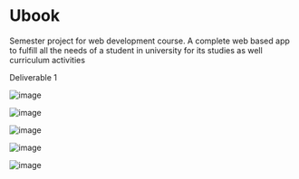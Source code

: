 # Ubook
Semester project for web development course. A complete web based app to  fulfill all the needs of a student in university for its studies as well curriculum activities

Deliverable 1


![image](https://github.com/Shaheer66/Ubook/assets/96955841/a9a6f4b5-a97d-48d0-9bd1-b1e67163ded0)

![image](https://github.com/Shaheer66/Ubook/assets/96955841/f88d7067-8a0b-42d4-9b84-a3dea3f4670f)

![image](https://github.com/Shaheer66/Ubook/assets/96955841/01b2fcb8-8cfe-432e-bd1f-b5420a5e16b0)

![image](https://github.com/Shaheer66/Ubook/assets/96955841/01e789ae-fd36-4f81-8b7e-ec424d89393a)

![image](https://github.com/Shaheer66/Ubook/assets/96955841/0c44e1f1-17a2-4698-81e9-b9a71800561a)

